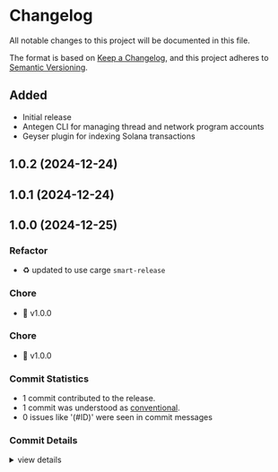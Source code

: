 # Changelog

All notable changes to this project will be documented in this file.

The format is based on [Keep a Changelog](https://keepachangelog.com/en/1.0.0/),
and this project adheres to [Semantic Versioning](https://semver.org/spec/v2.0.0.html).

## Added

- Initial release
- Antegen CLI for managing thread and network program accounts
- Geyser plugin for indexing Solana transactions

## 1.0.2 (2024-12-24)

## 1.0.1 (2024-12-24)

## 1.0.0 (2024-12-25)

<csr-id-95fb867032ed6053c8caa9b892b83bd79d5d4014/>
<csr-id-50a1668183d52b56690922f6c6cf34e0cd25b63d/>
<csr-id-a5f61863223d8aff076ce73c147a41a107a9a4c1/>

### Refactor

 - <csr-id-95fb867032ed6053c8caa9b892b83bd79d5d4014/> :recycle: updated to use carge `smart-release`

### Chore

 - <csr-id-a5f61863223d8aff076ce73c147a41a107a9a4c1/> :tada: v1.0.0

### Chore

 - <csr-id-50a1668183d52b56690922f6c6cf34e0cd25b63d/> :tada: v1.0.0

### Commit Statistics

<csr-read-only-do-not-edit/>

 - 1 commit contributed to the release.
 - 1 commit was understood as [conventional](https://www.conventionalcommits.org).
 - 0 issues like '(#ID)' were seen in commit messages

### Commit Details

<csr-read-only-do-not-edit/>

<details><summary>view details</summary>

 * **Uncategorized**
    - :tada: v1.0.0 ([`a5f6186`](https://github.com/wuwei-labs/antegen/commit/a5f61863223d8aff076ce73c147a41a107a9a4c1))
</details>

